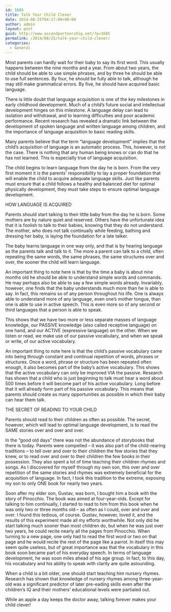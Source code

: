 ```yaml
---
id: 1685
title: Talk Your Child Clever
date: 2014-08-25T04:17:00+00:00
author: admin
layout: post
guid: http://www.ascendpartnership.net/?p=1685
permalink: /2014/08/25/talk-your-child-clever/
categories:
  - General
---
```

Most parents can hardly wait for their baby to say its first word. This usually happens between the nine months and a year. From about two years, the child should be able to use simple phrases, and by three he should be able to use full sentences. By four, he should be fully able to talk, although he may still make grammatical errors. By five, he should have acquired basic language.

There is little doubt that language acquisition is one of the key milestones in early childhood development. Much of a child&#8217;s future social and intellectual development hinges on this milestone. A language delay can lead to isolation and withdrawal, and to learning difficulties and poor academic performance. Recent research has revealed a dramatic link between the development of spoken language and written language among children, and the importance of language acquisition to basic reading skills.

Many parents believe that the term &#8220;language development&#8221; implies that the child’s acquisition of language is an automatic process. This, however, is not the case. There is nothing that any human being knows or can do that he has not learned. This is especially true of language acquisition.

The child begins to learn language from the day he is born. From the very first moment it is the parents’ responsibility to lay a proper foundation that will enable the child to acquire adequate language skills. Just like parents must ensure that a child follows a healthy and balanced diet for optimal physically development, they must take steps to ensure optimal language development.

HOW LANGUAGE IS ACQUIRED

Parents should start talking to their little baby from the day he is born. Some mothers are by nature quiet and reserved. Others have the unfortunate idea that it is foolish to talk to their babies, knowing that they do not understand. The mother, who does not talk continually while feeding, bathing and dressing her baby, is laying the foundation for a late talker.

The baby learns language in one way only, and that is by hearing language as the parents talk and talk to it. The more a parent can talk to a child, often repeating the same words, the same phrases, the same structures over and over, the sooner the child will learn language.

An important thing to note here is that by the time a baby is about nine months old he should be able to understand simple words and commands. He may perhaps also be able to say a few simple words already. Invariably, however, one finds that the baby understands much more than he is able to say. In fact, this remains so of any person throughout his life. One is always able to understand more of any language, even one’s mother tongue, than one is able to use in active speech. This is even more so of any second or third languages that a person is able to speak.

This shows that we have two more or less separate masses of language knowledge, our PASSIVE knowledge (also called receptive language) on one hand, and our ACTIVE (expressive language) on the other. When we listen or read, we make use of our passive vocabulary, and when we speak or write, of our active vocabulary.

An important thing to note here is that the child’s passive vocabulary came into being through constant and continual repetition of words, phrases or structures. Once a word, phrase or structure has been repeated often enough, it also becomes part of the baby’s active vocabulary. This shows that the active vocabulary can only be improved VIA the passive. Research has shown that a child who is just beginning to talk must hear a word about 500 times before it will become part of his active vocabulary. Long before that it will already form part of his passive vocabulary. This means that parents should create as many opportunities as possible in which their baby can hear them talk.

THE SECRET OF READING TO YOUR CHILD

Parents should read to their children as often as possible. The secret, however, which will lead to optimal language development, is to read the SAME stories over and over and over.

In the &#8220;good old days&#8221; there was not the abundance of storybooks that there is today. Parents were compelled &#8211; it was also part of the child-rearing traditions &#8211; to tell over and over to their children the few stories that they knew, or to read over and over to their children the few books in their possession. They also spent a lot of time teaching their children rhymes and songs. As I discovered for myself through my own son, this over and over repetition of the same stories and rhymes was extremely beneficial for the acquisition of language. In fact, I took this tradition to the extreme, exposing my son to only ONE book for nearly two years.

Soon after my elder son, Gustav, was born, I bought him a book with the story of Pinocchio. The book was aimed at four-year-olds. Except for talking to him continually, I started to read to him from this book when he was only two or three months old &#8211; as often as I could, over and over and over. I found this tedious, of course. Gustav, however, loved it, and the results of this experiment made all my efforts worthwhile. Not only did he start talking much sooner than most children do, but when he was just over two years, he could recite nearly all the pages from Pinocchio. When turning to a new page, one only had to read the first word or two on that page and he would recite the rest of the page like a parrot. In itself this may seem quite useless, but of great importance was that the vocabulary in this book soon became part of his everyday speech. In terms of language development, he was soon miles ahead of his age group. In fact, to this day, his vocabulary and his ability to speak with clarity are quite astounding.

When a child is a bit older, one should start teaching him nursery rhymes. Research has shown that knowledge of nursery rhymes among three-year-old was a significant predictor of later pre-eading skills even after the children’s IQ and their mothers’ educational levels were partialed out.

While an apple a day keeps the doctor away, talking forever makes your child clever!